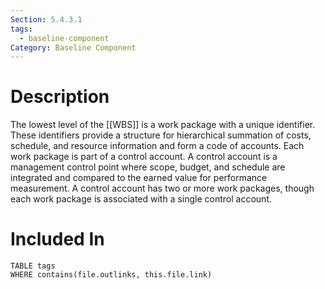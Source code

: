 ```yaml
---
Section: 5.4.3.1
tags:
  - baseline-component
Category: Baseline Component
---
```

# Description
The lowest level of the [[WBS]] is a work package with a unique identifier. These identifiers provide a structure for hierarchical summation of costs, schedule, and resource information and form a code of accounts. Each work package is part of a control account. A control account is a management control point where scope, budget, and schedule are integrated and compared to the earned value for performance measurement. A control account has two or more work packages, though each work package is associated with a single control account.
# Included In
```dataview
TABLE tags
WHERE contains(file.outlinks, this.file.link)
```
